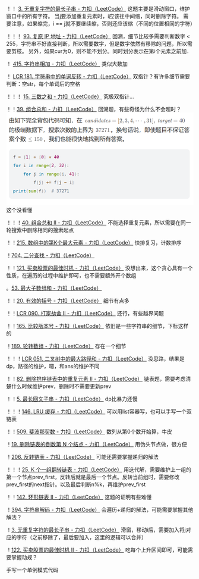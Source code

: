 ！！ [3. 无重复字符的最长子串 - 力扣（LeetCode）](https://leetcode.cn/problems/longest-substring-without-repeating-characters/)
这题主要是滑动窗口，维护窗口中的所有字符。
当j要添加重复元素时，i应该往中间缩，同时删除字符。
需要注意，如果缩完，i == j就不要继续缩，否则还应该缩（不同的位置相同的字符）

！！！ [93. 复原 IP 地址 - 力扣（LeetCode）](https://leetcode.cn/problems/restore-ip-addresses/description/)
回溯，细节比较多需要判断数字 < 255，字符串不好直接判断，所以需要数字，但是数字依然有移除的问题，所以需要剪枝。
另外，如果cur为0，则不能不划分。同时划分表示在第i个元素之前加`.`

！ [415. 字符串相加 - 力扣（LeetCode）](https://leetcode.cn/problems/add-strings/description/)
类似大数加

！ [LCR 181. 字符串中的单词反转 - 力扣（LeetCode）](https://leetcode.cn/problems/fan-zhuan-dan-ci-shun-xu-lcof/description/)
双指针？有许多细节需要判断：空str，每个单词后的空格

！！！ [15. 三数之和 - 力扣（LeetCode）](https://leetcode.cn/problems/3sum/)
究极双指针...

！！[39. 组合总和 - 力扣（LeetCode）](https://leetcode.cn/problems/combination-sum/description/)
回溯题，有些奇怪为什么不会超时？
![image.png](https://raw.githubusercontent.com/ren77281/pigco-image/main/img/202408230836401.png)
这个没看懂

！！！[40. 组合总和 II - 力扣（LeetCode）](https://leetcode.cn/problems/combination-sum-ii/description/)
不能选择重复元素，所以需要在同一轮搜索中删除相同的搜索起点

！！[215. 数组中的第K个最大元素 - 力扣（LeetCode）](https://leetcode.cn/problems/kth-largest-element-in-an-array/description/)
快排复习，计数排序

！[704. 二分查找 - 力扣（LeetCode）](https://leetcode.cn/problems/binary-search/description/)

！！[121. 买卖股票的最佳时机 - 力扣（LeetCode）](https://leetcode.cn/problems/best-time-to-buy-and-sell-stock/description/)
没想出来，这个贪心具有一个性质，在遍历的过程中维护即可，也不需要额外开个数组

。[53. 最大子数组和 - 力扣（LeetCode）](https://leetcode.cn/problems/maximum-subarray/description/)

！！[20. 有效的括号 - 力扣（LeetCode）](https://leetcode.cn/problems/valid-parentheses/description/)
细节有点多

！！[LCR 090. 打家劫舍 II - 力扣（LeetCode）](https://leetcode.cn/problems/PzWKhm/)
还行，有些越界问题

！！[165. 比较版本号 - 力扣（LeetCode）](https://leetcode.cn/problems/compare-version-numbers/)
依旧是一些字符串的细节，下标这样的

！[189. 轮转数组 - 力扣（LeetCode）](https://leetcode.cn/problems/rotate-array/)
存在一个细节

！！！[LCR 051. 二叉树中的最大路径和 - 力扣（LeetCode）](https://leetcode.cn/problems/jC7MId/description/)
没思路，结果是dp，路径的维护，嗯，和ans的维护不同

！！[82. 删除排序链表中的重复元素 II - 力扣（LeetCode）](https://leetcode.cn/problems/remove-duplicates-from-sorted-list-ii/description/)
链表题，需要考虑清楚什么时候维护prev，删除时不需要更新prev

！！[5. 最长回文子串 - 力扣（LeetCode）](https://leetcode.cn/problems/longest-palindromic-substring/)
dp比暴力还慢

！！！[146. LRU 缓存 - 力扣（LeetCode）](https://leetcode.cn/problems/lru-cache/)
可以用list容器写，也可以手写一个双链表

！！[509. 斐波那契数 - 力扣（LeetCode）](https://leetcode.cn/problems/fibonacci-number/description/)
数列从第0个数开始算，牛皮

！[19. 删除链表的倒数第 N 个结点 - 力扣（LeetCode）](https://leetcode.cn/problems/remove-nth-node-from-end-of-list/)
用伪头节点做，很方便

！[206. 反转链表 - 力扣（LeetCode）](https://leetcode.cn/problems/reverse-linked-list/)
可能还需要掌握递归的解法

！！！[25. K 个一组翻转链表 - 力扣（LeetCode）](https://leetcode.cn/problems/reverse-nodes-in-k-group/description/)
用迭代解，需要维护上一组的第一个节点prev_first，反转后就是最后一个节点。反转当前组时，需要修改prev_first的next指针。以及最后判断n%k，再维护prev_first

！！[142. 环形链表 II - 力扣（LeetCode）](https://leetcode.cn/problems/linked-list-cycle-ii/)
这题的证明有些难懂

！[394. 字符串解码 - 力扣（LeetCode）](https://leetcode.cn/problems/decode-string/description/)
会遍历+递归的解法，可能需要掌握其他解法？

！[3. 无重复字符的最长子串 - 力扣（LeetCode）](https://leetcode.cn/problems/longest-substring-without-repeating-characters/description/)
滑窗，移动i后，需要加入将j对应的字符（之前移除了，最后要加入，这里的逻辑可以合并）

！[122. 买卖股票的最佳时机 II - 力扣（LeetCode）](https://leetcode.cn/problems/best-time-to-buy-and-sell-stock-ii/description/)
吃每个上升区间即可，可能需要掌握动规？

手写一个单例模式代码
